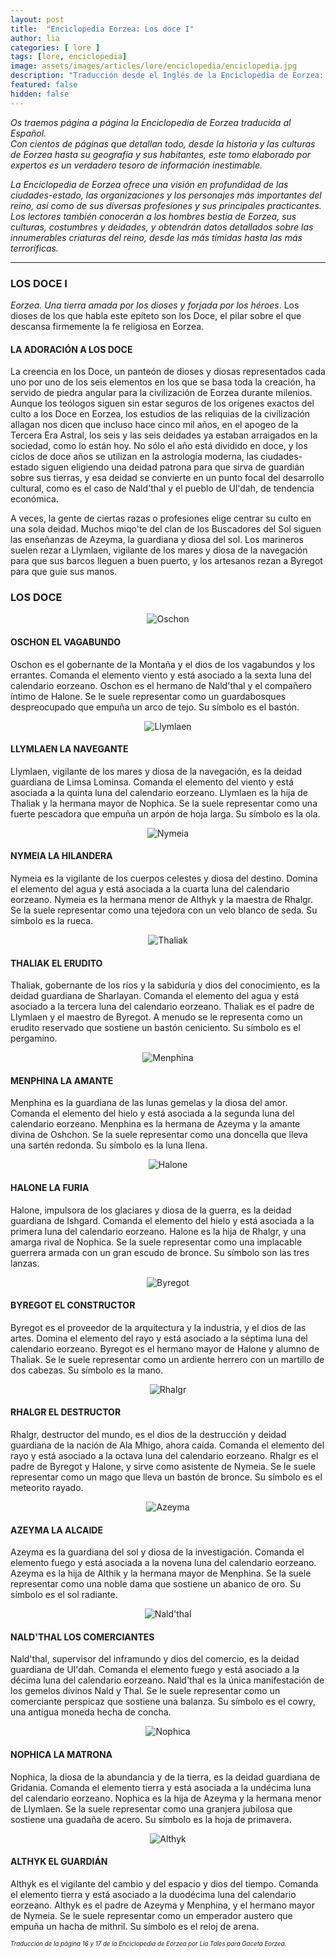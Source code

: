 ```yaml
---
layout: post
title:  "Enciclopedia Eorzea: Los doce I"
author: lia
categories: [ lore ]
tags: [lore, enciclopedia]
image: assets/images/articles/lore/enciclopedia/enciclopedia.jpg
description: "Traducción desde el Inglés de la Enciclopedia de Eorzea: Los doce I"
featured: false
hidden: false
---
```

*Os traemos página a página la Enciclopedia de Eorzea traducida al Español.<br/>
Con cientos de páginas que detallan todo, desde la historia y las culturas de Eorzea hasta su geografía y sus habitantes, este tomo elaborado por expertos es un verdadero tesoro de información inestimable.*

*La Enciclopedia de Eorzea ofrece una visión en profundidad de las ciudades-estado, las organizaciones y los personajes más importantes del reino, así como de sus diversas profesiones y sus principales practicantes. Los lectores también conocerán a los hombres bestia de Eorzea, sus culturas, costumbres y deidades, y obtendrán datos detallados sobre las innumerables criaturas del reino, desde las más tímidas hasta las más terroríficas.*


<hr/>

### LOS DOCE I

*Eorzea. Una tierra amada por los dioses y forjada por los héroes*.
Los dioses de los que habla este epíteto son los Doce, 
el pilar sobre el que descansa firmemente la fe religiosa en Eorzea.


#### LA ADORACIÓN A LOS DOCE

La creencia en los Doce, un panteón de dioses y diosas representados cada uno por uno de los seis elementos en los que se basa toda la creación, ha servido de piedra angular para la civilización de Eorzea durante milenios. Aunque los teólogos siguen sin estar seguros de los orígenes exactos del culto a los Doce en Eorzea, los estudios de las reliquias de la civilización allagan nos dicen que incluso hace cinco mil años, en el apogeo de la Tercera Era Astral, los seis y las seis deidades ya estaban arraigados en la sociedad, como lo están hoy. No sólo el año está dividido en doce, y los ciclos de doce años se utilizan en la astrología moderna, las ciudades-estado siguen eligiendo una deidad patrona para que sirva de guardián sobre sus tierras, y esa deidad se convierte en un punto focal del desarrollo cultural, como es el caso de Nald'thal y el pueblo de Ul'dah, de tendencia económica.

A veces, la gente de ciertas razas o profesiones elige centrar su culto en una sola deidad. Muchos miqo'te del clan de los Buscadores del Sol siguen las enseñanzas de Azeyma, la guardiana y diosa del sol. Los marineros suelen rezar a Llymlaen, vigilante de los mares y diosa de la navegación para que sus barcos lleguen a buen puerto, y los artesanos rezan a Byregot para que guíe sus manos.

### LOS DOCE

<p align="center"><img src="{{ site.baseurl }}/assets/images/articles/lore/enciclopedia/08/oschon.png" alt="Oschon"/></p>

#### OSCHON EL VAGABUNDO

Oschon es el gobernante de la Montaña y el dios de los vagabundos y los errantes. Comanda el elemento viento y está asociado a la sexta luna del calendario eorzeano. Oschon es el hermano de Nald'thal y el compañero íntimo de Halone. Se le suele representar como un guardabosques despreocupado que empuña un arco de tejo. Su símbolo es el bastón. 

<p align="center"><img src="{{ site.baseurl }}/assets/images/articles/lore/enciclopedia/08/llymlaen.png" alt="Llymlaen"/></p>

#### LLYMLAEN LA NAVEGANTE

Llymlaen, vigilante de los mares y diosa de la navegación, es la deidad guardiana de Limsa Lominsa. Comanda el elemento del viento y está asociada a la quinta luna del calendario eorzeano. Llymlaen es la hija de Thaliak y la hermana mayor de Nophica. Se la suele representar como una fuerte pescadora que empuña un arpón de hoja larga. Su símbolo es la ola.

<p align="center"><img src="{{ site.baseurl }}/assets/images/articles/lore/enciclopedia/08/nymeia.png" alt="Nymeia"/></p>

#### NYMEIA LA HILANDERA

Nymeia es la vigilante de los cuerpos celestes y diosa del destino. Domina el elemento del agua y está asociada a la cuarta luna del calendario eorzeano. Nymeia es la hermana menor de Althyk y la maestra de Rhalgr. Se la suele representar como una tejedora con un velo blanco de seda. Su símbolo es la rueca.

<p align="center"><img src="{{ site.baseurl }}/assets/images/articles/lore/enciclopedia/08/thaliak.png" alt="Thaliak"/></p>

#### THALIAK EL ERUDITO

Thaliak, gobernante de los ríos y la sabiduría y dios del conocimiento, es la deidad guardiana de Sharlayan. Comanda el elemento del agua y está asociado a la tercera luna del calendario eorzeano. Thaliak es el padre de Llymlaen y el maestro de Byregot. A menudo se le representa como un erudito reservado que sostiene un bastón ceniciento. Su símbolo es el pergamino.

<p align="center"><img src="{{ site.baseurl }}/assets/images/articles/lore/enciclopedia/08/menphina.png" alt="Menphina"/></p>

#### MENPHINA LA AMANTE

Menphina es la guardiana de las lunas gemelas y la diosa del amor. Comanda el elemento del hielo y está asociada a la segunda luna del calendario eorzeano. Menphina es la hermana de Azeyma y la amante divina de Oshchon. Se la suele representar como una doncella que lleva una sartén redonda. Su símbolo es la luna llena.

<p align="center"><img src="{{ site.baseurl }}/assets/images/articles/lore/enciclopedia/08/halone.png" alt="Halone"/></p>

#### HALONE LA FURIA

Halone, impulsora de los glaciares y diosa de la guerra, es la deidad guardiana de Ishgard. Comanda el elemento del hielo y está asociada a la primera luna del calendario eorzeano. Halone es la hija de Rhalgr, y una amarga rival de Nophica. Se la suele representar como una implacable guerrera armada con un gran escudo de bronce. Su símbolo son las tres lanzas.

<p align="center"><img src="{{ site.baseurl }}/assets/images/articles/lore/enciclopedia/08/byregot.png" alt="Byregot"/></p>

#### BYREGOT EL CONSTRUCTOR

Byregot es el proveedor de la arquitectura y la industria, y el dios de las artes. Domina el elemento del rayo y está asociado a la séptima luna del calendario eorzeano. Byregot es el hermano mayor de Halone y alumno de Thaliak. Se le suele representar como un ardiente herrero con un martillo de dos cabezas. Su símbolo es la mano.

<p align="center"><img src="{{ site.baseurl }}/assets/images/articles/lore/enciclopedia/08/rhalgr.png" alt="Rhalgr"/></p>

#### RHALGR EL DESTRUCTOR

Rhalgr, destructor del mundo, es el dios de la destrucción y deidad guardiana de la nación de Ala Mhigo, ahora caída. Comanda el elemento del rayo y está asociado a la octava luna del calendario eorzeano. Rhalgr es el padre de Byregot y Halone, y sirve como asistente de Nymeia. Se le suele representar como un mago que lleva un bastón de bronce. Su símbolo es el meteorito rayado.

<p align="center"><img src="{{ site.baseurl }}/assets/images/articles/lore/enciclopedia/08/azeyma.png" alt="Azeyma"/></p>

#### AZEYMA LA ALCAIDE

Azeyma es la guardiana del sol y diosa de la investigación. Comanda el elemento fuego y está asociada a la novena luna del calendario eorzeano. Azeyma es la hija de Althik y la hermana mayor de Menphina. Se la suele representar como una noble dama que sostiene un abanico de oro. Su símbolo es el sol radiante.

<p align="center"><img src="{{ site.baseurl }}/assets/images/articles/lore/enciclopedia/08/nald_thal.png" alt="Nald'thal"/></p>

#### NALD'THAL LOS COMERCIANTES

Nald'thal, supervisor del inframundo y dios del comercio, es la deidad guardiana de Ul'dah. Comanda el elemento fuego y está asociado a la décima luna del calendario eorzeano. Nald'thal es la única manifestación de los gemelos divinos Nald y Thal. Se le suele representar como un comerciante perspicaz que sostiene una balanza. Su símbolo es el cowry, una antigua moneda hecha de concha.

<p align="center"><img src="{{ site.baseurl }}/assets/images/articles/lore/enciclopedia/08/nophica.png" alt="Nophica"/></p>

#### NOPHICA LA MATRONA

Nophica, la diosa de la abundancia y de la tierra, es la deidad guardiana de Gridania. Comanda el elemento tierra y está asociada a la undécima luna del calendario eorzeano. Nophica es la hija de Azeyma y la hermana menor de Llymlaen. Se la suele representar como una granjera jubilosa que sostiene una guadaña de acero. Su símbolo es la hoja de primavera.

<p align="center"><img src="{{ site.baseurl }}/assets/images/articles/lore/enciclopedia/08/althyk.png" alt="Althyk"/></p>

#### ALTHYK EL GUARDIÁN

Althyk es el vigilante del cambio y del espacio y dios del tiempo. Comanda el elemento tierra y está asociado a la duodécima luna del calendario eorzeano. Althyk es el padre de Azeyma y Menphina, y el hermano mayor de Nymeia. Se le suele representar como un emperador austero que empuña un hacha de mithril. Su símbolo es el reloj de arena.

<sub><sup>*Traducción de la página 16 y 17 de la Enciclopedia de Eorzea por Lia Tales para Gaceta Eorzea.*</sup></sub>